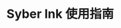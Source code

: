 ---
home: true
icon: lightbulb
title: Syber Ink 使用指南
heroImage: /syber.ink.ico.svg
heroText: Syber Ink 使用指南
tagline: Syber.Ink 使用指南, 包括 Syber Connect. 
features:
  - title: Syber Connect
    icon: link
    details: TBD.
    link: /zh/guide/syber-connect.html 

  - title: 签名
    icon: signature
    details: TBD.
    # link: /zh/guide/signature.html  

  - title: 多重签名
    icon: layer-group
    details: TBD.
    # link: /zh/guide/multi-sign.html 

  - title: 签名聚合
    icon: people-roof
    details: TBD.
    # link: /zh/guide/aggregated-sign.html  

  - title: 协议签署
    icon: file-signature
    details: TBD.
    # link: /zh/guide/agreement-ink.html 

  - title: 签名验证
    icon: check-double
    details: TBD.
    # link: /zh/guide/signature-verify.html  
---
